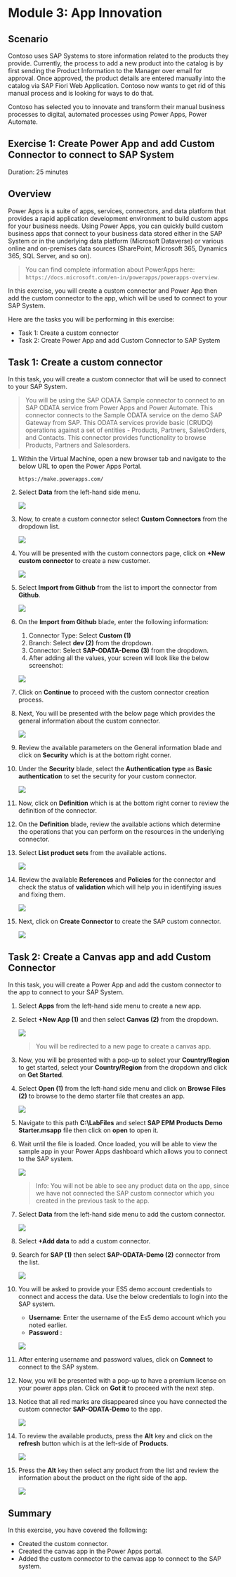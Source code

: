 # Module 3: App Innovation

## Scenario
 
Contoso uses SAP Systems to store information related to the products they provide. Currently, the process to add a new product into the catalog is by first sending the Product Information to the Manager over email for approval. Once approved, the product details are entered manually into the catalog via SAP Fiori Web Application. Contoso now wants to get rid of this manual process and is looking for ways to do that.

Contoso has selected you to innovate and transform their manual business processes to digital, automated processes using Power Apps, Power Automate.

## Exercise 1: Create Power App and add Custom Connector to connect to SAP System

Duration: 25 minutes

## Overview

Power Apps is a suite of apps, services, connectors, and data platform that provides a rapid application development environment to build custom apps for your business needs. Using Power Apps, you can quickly build custom business apps that connect to your business data stored either in the SAP System or in the underlying data platform (Microsoft Dataverse) or various online and on-premises data sources (SharePoint, Microsoft 365, Dynamics 365, SQL Server, and so on).

> You can find complete information about PowerApps here: `https://docs.microsoft.com/en-in/powerapps/powerapps-overview`.

In this exercise, you will create a custom connector and Power App then add the custom connector to the app, which will be used to connect to your SAP System.

Here are the tasks you will be performing in this exercise:

  * Task 1: Create a custom connector
  * Task 2: Create Power App and add Custom Connector to SAP System
  
## Task 1: Create a custom connector

In this task, you will create a custom connector that will be used to connect to your SAP System.

> You will be using the SAP ODATA Sample connector to connect to an SAP ODATA service from Power Apps and Power Automate. This connector connects to the Sample ODATA service on the demo SAP Gateway from SAP. This ODATA services provide basic (CRUDQ) operations against a set of entities - Products, Partners, SalesOrders, and Contacts. This connector provides functionality to browse Products, Partners and Salesorders. 

1. Within the Virtual Machine, open a new browser tab and navigate to the below URL to open the Power Apps Portal.

   ```
   https://make.powerapps.com/
   ```
   
1. Select **Data** from the left-hand side menu.

   ![](https://github.com/CloudLabsAI-Azure/AIW-SAP-on-Azure/blob/main/media/M3-Ex1-powerapps-1.png?raw=true)

1. Now, to create a custom connector select **Custom Connectors** from the dropdown list.

   ![](https://github.com/CloudLabsAI-Azure/AIW-SAP-on-Azure/blob/main/media/M3-Ex1-powerapps-2.png?raw=true)

1. You will be presented with the custom connectors page, click on **+New custom connector** to create a new customer.

   ![](https://github.com/CloudLabsAI-Azure/AIW-SAP-on-Azure/blob/main/media/M3-Ex1-powerapps-3.png?raw=true)

1. Select **Import from Github** from the list to import the connector from **Github**.

   ![](https://github.com/CloudLabsAI-Azure/AIW-SAP-on-Azure/blob/main/media/M3-Ex1-powerapps-3.1.png?raw=true)

1. On the **Import from Github** blade, enter the following information:

     1. Connector Type: Select **Custom (1)**
     2. Branch: Select **dev (2)** from the dropdown.
     3. Connector: Select **SAP-ODATA-Demo (3)** from the dropdown.
     4. After adding all the values, your screen will look like the below screenshot:
   
     ![](https://github.com/CloudLabsAI-Azure/AIW-SAP-on-Azure/blob/main/media/M3-Ex1-powerapps-4.png?raw=true)

1. Click on **Continue** to proceed with the custom connector creation process.

1. Next, You will be presented with the below page which provides the general information about the custom connector.

   ![](https://github.com/CloudLabsAI-Azure/AIW-SAP-on-Azure/blob/main/media/M3-Ex1-powerapps-5.png?raw=true)

1. Review the available parameters on the General information blade and click on **Security** which is at the bottom right corner.

1. Under the **Security** blade, select the **Authentication type** as **Basic authentication** to set the security for your custom connector.

   ![](https://github.com/CloudLabsAI-Azure/AIW-SAP-on-Azure/blob/main/media/M3-Ex1-powerapps-6.png?raw=true)
 
1. Now, click on **Definition** which is at the bottom right corner to review the definition of the connector.

1. On the **Definition** blade, review the available actions which determine the operations that you can perform on the resources in the underlying connector.

1. Select **List product sets** from the available actions.

   ![](https://github.com/CloudLabsAI-Azure/AIW-SAP-on-Azure/blob/main/media/M3-Ex1-powerapps-7.png?raw=true)

1. Review the available **References** and **Policies** for the connector and check the status of **validation** which will help you in identifying issues and fixing them.

   ![](https://github.com/CloudLabsAI-Azure/AIW-SAP-on-Azure/blob/main/media/M3-Ex1-powerapps-8.png?raw=true)

1. Next, click on **Create Connector** to create the SAP custom connector.

   ![](https://github.com/CloudLabsAI-Azure/AIW-SAP-on-Azure/blob/main/media/M3-Ex1-powerapps-9.png?raw=true)

## Task 2: Create a Canvas app and add Custom Connector 

In this task, you will create a Power App and add the custom connector to the app to connect to your SAP System.

1. Select **Apps** from the left-hand side menu to create a new app.

1. Select **+New App (1)** and then select **Canvas (2)** from the dropdown.

   ![](https://github.com/CloudLabsAI-Azure/AIW-SAP-on-Azure/blob/main/media/M3-Ex1-canvasapp.png?raw=true)

   > You will be redirected to a new page to create a canvas app.

1. Now, you will be presented with a pop-up to select your **Country/Region** to get started, select your **Country/Region** from the dropdown and click on **Get Started**.

1. Select **Open (1)** from the left-hand side menu and click on **Browse Files (2)** to browse to the demo starter file that creates an app.

   ![](https://github.com/CloudLabsAI-Azure/AIW-SAP-on-Azure/blob/main/media/M3-Ex1-canvasapp-1.png?raw=true)

1. Navigate to this path **C:\LabFiles** and select **SAP EPM Products Demo Starter.msapp** file then click on **open** to open it.

1. Wait until the file is loaded. Once loaded, you will be able to view the sample app in your Power Apps dashboard which allows you to connect to the SAP system.

   ![](https://github.com/CloudLabsAI-Azure/AIW-SAP-on-Azure/blob/main/media/M3-Ex1-canvasapp-2.png?raw=true)

   > Info: You will not be able to see any product data on the app, since we have not connected the SAP custom connector which you created in the previous task to the app.

1. Select **Data** from the left-hand side menu to add the custom connector.

   ![](https://github.com/CloudLabsAI-Azure/AIW-SAP-on-Azure/blob/main/media/M3-Ex1-canvasapp-3.png?raw=true)

1. Select **+Add data** to add a custom connector.

1. Search for **SAP (1)** then select **SAP-ODATA-Demo (2)** connector from the list.

   ![](https://github.com/CloudLabsAI-Azure/AIW-SAP-on-Azure/blob/main/media/M3-Ex1-canvasapp-4.png?raw=true)

1. You will be asked to provide your ES5 demo account credentials to connect and access the data. Use the below credentials to login into the SAP system.

     - **Username**: Enter the username of the Es5 demo account which you noted earlier.
     - **Password** : <inject key="AzureAdUserPassword"></inject>

   ![](https://github.com/CloudLabsAI-Azure/AIW-SAP-on-Azure/blob/main/media/M3-Ex1-canvasapp-5.png?raw=true)

1. After entering username and password values, click on **Connect** to connect to the SAP system.

1. Now, you will be presented with a pop-up to have a premium license on your power apps plan. Click on **Got it** to proceed with the next step.

1. Notice that all red marks are disappeared since you have connected the custom connector **SAP-ODATA-Demo** to the app.

   ![](https://github.com/CloudLabsAI-Azure/AIW-SAP-on-Azure/blob/main/media/M3-Ex1-canvasapp-8.png?raw=true)

1. To review the available products, press the **Alt** key and click on the **refresh** button which is at the left-side of **Products**.

   ![](https://github.com/CloudLabsAI-Azure/AIW-SAP-on-Azure/blob/main/media/M3-Ex1-canvasapp-6.png?raw=true)

1. Press the **Alt** key then select any product from the list and review the information about the product on the right side of the app.

   ![](https://github.com/CloudLabsAI-Azure/AIW-SAP-on-Azure/blob/main/media/M3-Ex1-canvasapp-7.png?raw=true)


## Summary

 In this exercise, you have covered the following:
   * Created the custom connector.
   * Created the canvas app in the Power Apps portal.
   * Added the custom connector to the canvas app to connect to the SAP system.
   
